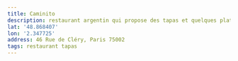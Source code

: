 ```yaml
---
title: Caminito
description: restaurant argentin qui propose des tapas et quelques plats. La bouffe est bonne, le bun est costaud mais bon ! Le service est cool.
lat: '48.868407'
lon: '2.347725'
address: 46 Rue de Cléry, Paris 75002
tags: restaurant tapas
---
```

